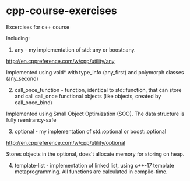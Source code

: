 # cpp-course-exercises
Excercises for c++ course

Including:

1) any - my implementation of std::any or boost::any.

http://en.cppreference.com/w/cpp/utility/any

Implemented using void* with type_info (any_first) and polymorph classes (any_second)

2) call_once_function - function, identical to std::function, that can store and call call_once functional objects (like objects, created by call_once_bind)

Implemented using Small Object Optimization (SOO). The data structure is fully reentrancy-safe

3) optional - my implementation of std::optional or boost::optional

http://en.cppreference.com/w/cpp/utility/optional

Stores objects in the optional, does't allocate memory for storing on heap.

4) template-list - implementation of linked list, using c++-17 template metaprogramming. All functions are calculated in compile-time.

